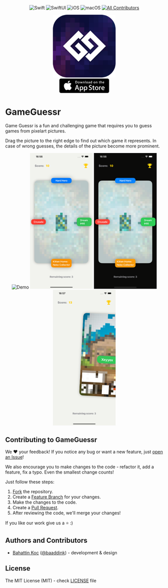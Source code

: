 <div align="center">

![Swift](https://img.shields.io/badge/Swift-v5-orange) ![SwiftUI](https://img.shields.io/badge/-SwiftUI-blue) ![iOS](https://img.shields.io/badge/iOS-17%2B-blueviolet) ![macOS](https://img.shields.io/badge/macOS-Sonoma-red) [![All Contributors](https://img.shields.io/badge/contributors-1-orange)](#Contributors)

</div>

<div align="center">
  <img src="https://github.com/bahattinkoc/GameGuessr/blob/main/Resource/Icon/rounded.png" alt="Screenshot 1" width="200"> <br>
  <a href="https://apps.apple.com/tr/app/game-guessr/id6504111841"> <img src="https://github.com/bahattinkoc/carrem/blob/main/Assets/appStore.svg" alt="Screenshot 1" width="160"> </a>
</div>

# GameGuessr
Game Guessr is a fun and challenging game that requires you to guess games from pixelart pictures.

Drag the picture to the right edge to find out which game it represents. In case of wrong guesses, the details of the picture become more prominent.

<div align="center">
  <img src="https://github.com/bahattinkoc/GameGuessr/blob/main/Resource/demo.gif" alt="Demo" width="200">
  <img src="https://github.com/bahattinkoc/GameGuessr/blob/main/Resource/light.png" alt="Screenshot 1" width="200">
  <img src="https://github.com/bahattinkoc/GameGuessr/blob/main/Resource/dark.png" alt="Screenshot 3" width="200">
  <img src="https://github.com/bahattinkoc/GameGuessr/blob/main/Resource/dragged.png" alt="Screenshot 3" width="200">
</div>

## Contributing to GameGuessr

We :heart: your feedback! If you notice any bug or want a new feature, just [open an Issue](https://github.com/elpassion/DropColour-iOS/issues/new)!

We also encourage you to make changes to the code - refactor it, add a feature, fix a typo. Even the smallest change counts!

Just follow these steps:

1. [Fork](https://help.github.com/articles/fork-a-repo/) the repository.
2. Create a [Feature Branch](https://help.github.com/articles/creating-and-deleting-branches-within-your-repository/) for your changes.
3. Make the changes to the code.
4. Create a [Pull Request](https://help.github.com/articles/creating-a-pull-request/).
5. After reviewing the code, we'll merge your changes!

If you like our work give us a :star: :)

## Authors and Contributors

- [Bahattin Koc](https://github.com/bahattinkoc) ([@baaddink](https://twitter.com/baaddink)) - development & design

## License

The MIT License (MIT) - check [LICENSE](LICENSE) file
